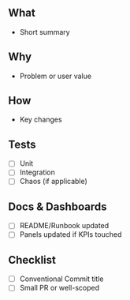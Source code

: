 ## What
- Short summary

## Why
- Problem or user value

## How
- Key changes

## Tests
- [ ] Unit
- [ ] Integration
- [ ] Chaos (if applicable)

## Docs & Dashboards
- [ ] README/Runbook updated
- [ ] Panels updated if KPIs touched

## Checklist
- [ ] Conventional Commit title
- [ ] Small PR or well-scoped
